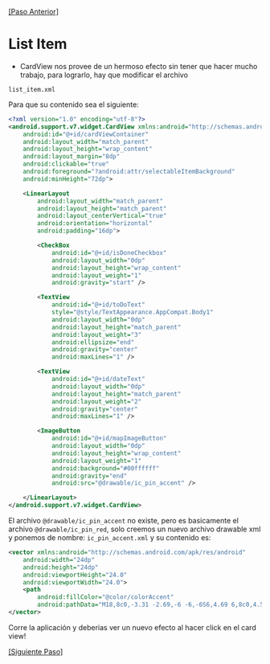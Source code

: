 [\[Paso Anterior\]](04_new_activty.md)

# List Item

- CardView nos provee de un hermoso efecto sin tener que hacer mucho trabajo, para lograrlo, hay que modificar el archivo

`list_item.xml`

Para que su contenido sea el siguiente:

```xml
<?xml version="1.0" encoding="utf-8"?>
<android.support.v7.widget.CardView xmlns:android="http://schemas.android.com/apk/res/android"
    android:id="@+id/cardViewContainer"
    android:layout_width="match_parent"
    android:layout_height="wrap_content"
    android:layout_margin="8dp"
    android:clickable="true"
    android:foreground="?android:attr/selectableItemBackground"
    android:minHeight="72dp">

    <LinearLayout
        android:layout_width="match_parent"
        android:layout_height="match_parent"
        android:layout_centerVertical="true"
        android:orientation="horizontal"
        android:padding="16dp">

        <CheckBox
            android:id="@+id/isDoneCheckbox"
            android:layout_width="0dp"
            android:layout_height="wrap_content"
            android:layout_weight="1"
            android:gravity="start" />

        <TextView
            android:id="@+id/toDoText"
            style="@style/TextAppearance.AppCompat.Body1"
            android:layout_width="0dp"
            android:layout_height="match_parent"
            android:layout_weight="3"
            android:ellipsize="end"
            android:gravity="center"
            android:maxLines="1" />

        <TextView
            android:id="@+id/dateText"
            android:layout_width="0dp"
            android:layout_height="match_parent"
            android:layout_weight="2"
            android:gravity="center"
            android:maxLines="1" />

        <ImageButton
            android:id="@+id/mapImageButton"
            android:layout_width="0dp"
            android:layout_height="wrap_content"
            android:layout_weight="1"
            android:background="#00ffffff"
            android:gravity="end"
            android:src="@drawable/ic_pin_accent" />

    </LinearLayout>
</android.support.v7.widget.CardView>
```

El archivo `@drawable/ic_pin_accent` no existe, pero es basicamente el archivo `@drawable/ic_pin_red`, solo creemos un nuevo archivo drawable xml y ponemos de nombre: `ic_pin_accent.xml` y su contenido es:

```xml
<vector xmlns:android="http://schemas.android.com/apk/res/android"
    android:width="24dp"
    android:height="24dp"
    android:viewportHeight="24.0"
    android:viewportWidth="24.0">
    <path
        android:fillColor="@color/colorAccent"
        android:pathData="M18,8c0,-3.31 -2.69,-6 -6,-6S6,4.69 6,8c0,4.5 6,11 6,11s6,-6.5 6,-11zM10,8c0,-1.1 0.9,-2 2,-2s2,0.9 2,2 -0.89,2 -2,2c-1.1,0 -2,-0.9 -2,-2zM5,20v2h14v-2L5,20z" />
</vector>
```

Corre la aplicación y deberias ver un nuevo efecto al hacer click en el card view!

[\[Siguiente Paso\]](06_edit_todo_transition.md)
